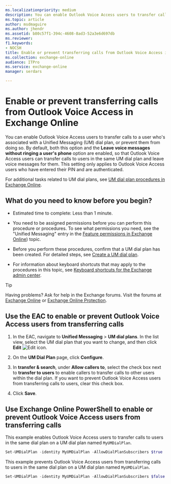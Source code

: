 ```yaml
---
ms.localizationpriority: medium
description: You can enable Outlook Voice Access users to transfer calls to a user who's associated with a Unified Messaging (UM) dial plan, or prevent them from doing so. By default, both this option and the Leave voice messages without ringing a user's phone option are enabled, so that Outlook Voice Access users can transfer calls to users in the same UM dial plan and leave voice messages for them. This setting only applies to Outlook Voice Access users who have entered their PIN and are authenticated.
ms.topic: article
author: msdmaguire
ms.author: jhendr
ms.assetid: b80c57f1-394c-4608-8ad3-52a3e6d697db
ms.reviewer: 
f1.keywords:
- NOCSH
title: Enable or prevent transferring calls from Outlook Voice Access in Exchange Online
ms.collection: exchange-online
audience: ITPro
ms.service: exchange-online
manager: serdars

---
```


# Enable or prevent transferring calls from Outlook Voice Access in Exchange Online

You can enable Outlook Voice Access users to transfer calls to a user who's associated with a Unified Messaging (UM) dial plan, or prevent them from doing so. By default, both this option and the **Leave voice messages without ringing a user's phone** option are enabled, so that Outlook Voice Access users can transfer calls to users in the same UM dial plan and leave voice messages for them. This setting only applies to Outlook Voice Access users who have entered their PIN and are authenticated.

For additional tasks related to UM dial plans, see  [UM dial plan procedures in Exchange Online](../connect-voice-mail-system/um-dial-plan-procedures.md).

## What do you need to know before you begin?

- Estimated time to complete: Less than 1 minute.

- You need to be assigned permissions before you can perform this procedure or procedures. To see what permissions you need, see the "Unified Messaging" entry in the [Feature permissions in Exchange Online](../../permissions-exo/feature-permissions.md)) topic.

- Before you perform these procedures, confirm that a UM dial plan has been created. For detailed steps, see [Create a UM dial plan](../../voice-mail-unified-messaging/connect-voice-mail-system/create-um-dial-plan.md).

- For information about keyboard shortcuts that may apply to the procedures in this topic, see [Keyboard shortcuts for the Exchange admin center](../../accessibility/keyboard-shortcuts-in-admin-center.md).

> [!TIP]
> Having problems? Ask for help in the Exchange forums. Visit the forums at [Exchange Online](https://social.technet.microsoft.com/forums/msonline/home?forum=onlineservicesexchange) or [Exchange Online Protection](https://social.technet.microsoft.com/forums/forefront/home?forum=FOPE).

## Use the EAC to enable or prevent Outlook Voice Access users from transferring calls

1. In the EAC, navigate to **Unified Messaging** \> **UM dial plans**. In the list view, select the UM dial plan that you want to change, and then click **Edit** ![Edit icon](../../media/ITPro_EAC_EditIcon.gif).

2. On the **UM Dial Plan** page, click **Configure**.

3. In **transfer & search**, under **Allow callers to**, select the check box next to **transfer to users** to enable callers to transfer calls to other users within the dial plan. If you want to prevent Outlook Voice Access users from transferring calls to users, clear this check box.

4. Click **Save**.

## Use Exchange Online PowerShell to enable or prevent Outlook Voice Access users from transferring calls

This example enables Outlook Voice Access users to transfer calls to users in the same dial plan on a UM dial plan named `MyUMDialPlan`.

```PowerShell
Set-UMDialPlan -identity MyUMDialPlan -AllowDialPlanSubscribers $true
```

This example prevents Outlook Voice Access users from transferring calls to users in the same dial plan on a UM dial plan named `MyUMDialPlan`.

```PowerShell
Set-UMDialPlan -identity MyUMDialPlan -AllowDialPlanSubscribers $false
```
